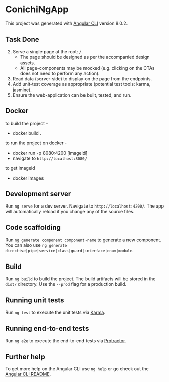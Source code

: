 # ConichiNgApp

This project was generated with [Angular CLI](https://github.com/angular/angular-cli) version 8.0.2.

## Task Done 
2. Serve a single page at the root: `/`.
	* The page should be designed as per the accompanied design assets.
	* All page-components may be mocked (e.g. clicking on the CTAs does not need to perform any action).
3. Read data (server-side) to display on the page from the endpoints.
4. Add unit-test coverage as appropriate (potential test tools: karma, jasmine).
5. Ensure the web-application can be built, tested, and run.
  
## Docker

to build the project - 
- docker build .

to run the project on docker -
- docker run -p 8080:4200 [imageid] 
- navigate to `http://localhost:8080/`
  
to get imageid 
- docker images


## Development server

Run `ng serve` for a dev server. Navigate to `http://localhost:4200/`. The app will automatically reload if you change any of the source files.

## Code scaffolding

Run `ng generate component component-name` to generate a new component. You can also use `ng generate directive|pipe|service|class|guard|interface|enum|module`.

## Build

Run `ng build` to build the project. The build artifacts will be stored in the `dist/` directory. Use the `--prod` flag for a production build.

## Running unit tests

Run `ng test` to execute the unit tests via [Karma](https://karma-runner.github.io).

## Running end-to-end tests

Run `ng e2e` to execute the end-to-end tests via [Protractor](http://www.protractortest.org/).

## Further help

To get more help on the Angular CLI use `ng help` or go check out the [Angular CLI README](https://github.com/angular/angular-cli/blob/master/README.md).
